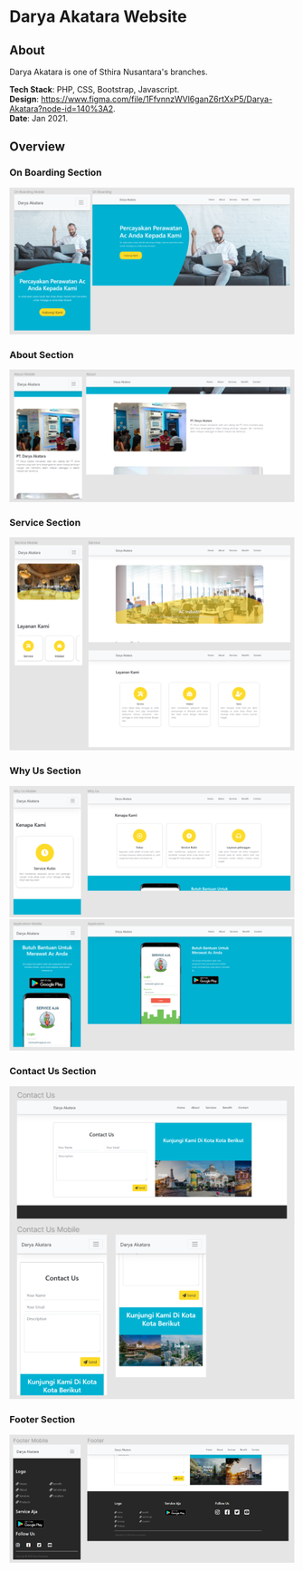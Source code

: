 # Darya Akatara Website
## About
Darya Akatara is one of Sthira Nusantara's branches.
  
**Tech Stack**: PHP, CSS, Bootstrap, Javascript.  
**Design**: https://www.figma.com/file/1FfvnnzWVl6ganZ6rtXxP5/Darya-Akatara?node-id=140%3A2.  
**Date**: Jan 2021.

## Overview

### On Boarding Section

![On Boarding](https://github.com/Yudha29/project-publication/blob/main/darya-akatara-website/images/home.png "On Boarding")

### About Section

<img src="https://github.com/Yudha29/project-publication/blob/main/darya-akatara-website/images/about.png">

### Service Section

<img src="https://github.com/Yudha29/project-publication/blob/main/darya-akatara-website/images/service.png">

### Why Us Section

<img src="https://github.com/Yudha29/project-publication/blob/main/darya-akatara-website/images/why-us.png">
<img src="https://github.com/Yudha29/project-publication/blob/main/darya-akatara-website/images/application.png">

### Contact Us Section

<img src="https://github.com/Yudha29/project-publication/blob/main/darya-akatara-website/images/contact-us.png">

### Footer Section

<img src="https://github.com/Yudha29/project-publication/blob/main/darya-akatara-website/images/footer.png">
